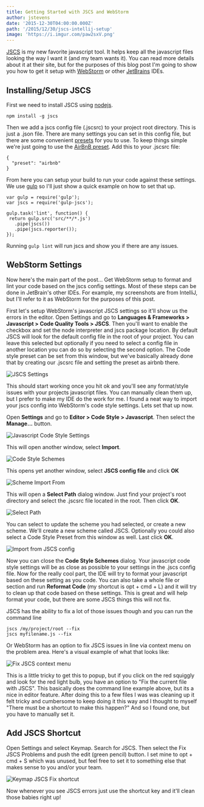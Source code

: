 ```yaml
---
title: Getting Started with JSCS and WebStorm
author: jstevens
date: '2015-12-30T04:00:00.000Z'
path: '/2015/12/30/jscs-intellij-setup'
image: 'https://i.imgur.com/paw2sxV.png'
---
```


[JSCS](http://jscs.info/) is my new favorite javascript tool. It helps keep all
the javascript files looking the way I want it (and my team wants it). You can
read more details about it at their site, but for the purposes of this blog post
I'm going to show you how to get it setup with
[WebStorm](https://www.jetbrains.com/webstorm/) or other
[JetBrains](https://www.jetbrains.com/) IDEs.

## Installing/Setup JSCS

First we need to install JSCS using [nodejs](https://nodejs.org/en/).

```
npm install -g jscs
```

Then we add a jscs config file (.jscsrc) to your project root directory. This is
just a .json file. There are many settings you can set in this config file, but
there are some convenient [presets](http://jscs.info/overview#presets) for you
to use. To keep things simple we're just going to use the
[AirBnB preset](https://github.com/jscs-dev/node-jscs/blob/master/presets/airbnb.json).
Add this to your .jscsrc file:

```
{
  "preset": "airbnb"
}
```

From here you can setup your build to run your code against these settings. We
use [gulp](http://gulpjs.com/) so I'll just show a quick example on how to set
that up.

```
var gulp = require('gulp');
var jscs = require('gulp-jscs');

gulp.task('lint', function() {
 return gulp.src('src/**/*.js')
   .pipe(jscs())
   .pipe(jscs.reporter());
});
```

Running `gulp lint` will run jscs and show you if there are any issues.

## WebStorm Settings

Now here's the main part of the post... Get WebStorm setup to format and lint
your code based on the jscs config settings. Most of these steps can be done in
JetBrain's other IDEs. For example, my screenshots are from IntelliJ, but I'll
refer to it as WebStorm for the purposes of this post.

First let's setup WebStorm's javascript JSCS settings so it'll show us the
errors in the editor. Open Settings and go to **Languages & Frameworks >
Javascript > Code Quality Tools > JSCS**. Then you'll want to enable the
checkbox and set the node interpreter and jscs package location. By default JSCS
will look for the default config file in the root of your project. You can leave
this selected but optionally if you need to select a config file in another
location you can do so by selecting the second option. The Code style preset can
be set from this window, but we've basically already done that by creating our
.jscsrc file and setting the preset as airbnb there.

![JSCS Settings](https://i.imgur.com/k4t5I9M.png)

This should start working once you hit ok and you'll see any format/style issues
with your projects javascript files. You can manually clean them up, but I
prefer to make my IDE do the work for me. I found a neat way to import your jscs
config into WebStorm's code style settings. Lets set that up now.

Open **Settings** and go to **Editor > Code Style > Javascript**. Then select
the **Manage...** button.

![Javascript Code Style Settings](https://i.imgur.com/paw2sxV.png)

This will open another window, select **Import**.

![Code Style Schemes](https://i.imgur.com/ttmSNi7.png)

This opens yet another window, select **JSCS config file** and click **OK**

![Scheme Import From](https://i.imgur.com/GVM7N2m.png)

This will open a **Select Path** dialog window. Just find your project's root
directory and select the .jscsrc file located in the root. Then click **OK**.

![Select Path](https://i.imgur.com/LmacVz7.png)

You can select to update the scheme you had selected, or create a new scheme.
We'll create a new scheme called JSCS. Optionally you could also select a Code
Style Preset from this window as well. Last click **OK**.

![Import from JSCS config](https://i.imgur.com/gFJWKTW.png)

Now you can close the **Code Style Schemes** dialog. Your javascript code style
settings will be as close as possible to your settings in the .jscs config file.
Now for the really cool part, the IDE will try to format your javascript based
on these setting as you code. You can also take a whole file or section and run
**Reformat Code** (my shortcut is opt + cmd +
L) and it will try to clean up that code based on these settings.
This is great and will help format your code, but there are some JSCS things
this will not fix.

JSCS has the ability to fix a lot of those issues though and you can run the
command line

```
jscs /my/project/root --fix
jscs myfilename.js --fix
```

Or WebStorm has an option to fix JSCS issues in line via context menu on the
problem area. Here's a visual example of what that looks like:

![Fix JSCS context menu](https://i.imgur.com/cOABQHg.png)

This is a little tricky to get this to popup, but if you click on the red
squiggly and look for the red light bulb, you have an option to "Fix the current
file with JSCS". This basically does the command line example above, but its a
nice in editor feature. After doing this to a few files I was was cleaning up it
felt tricky and cumbersome to keep doing it this way and I thought to myself
"There must be a shortcut to make this happen?" And so I found one, but you have
to manually set it.

## Add JSCS Shortcut

Open Settings and select Keymap. Search for JSCS. Then select the Fix JSCS
Problems and push the edit (green pencil) button. I set mine to opt +
cmd + S which was unused, but feel free to set it to
something else that makes sense to you and/or your team.

![Keymap JSCS Fix shortcut](https://i.imgur.com/DvfLmsi.png)

Now whenever you see JSCS errors just use the shortcut key and it'll clean those
babies right up!
